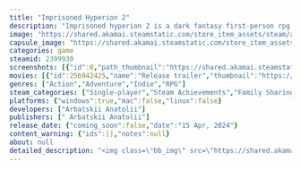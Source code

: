 ```yaml
---
title: "Imprisoned Hyperion 2"
description: "Imprisoned hyperion 2 is a dark fantasy first-person rpg with immersive sim. elements. Explore the dark and dangerous dungeons, survive and fight to learn the secrets of this dark world."
image: "https://shared.akamai.steamstatic.com/store_item_assets/steam/apps/2399930/header.jpg?t=1726762013"
capsule_image: "https://shared.akamai.steamstatic.com/store_item_assets/steam/apps/2399930/capsule_231x87.jpg?t=1726762013"
categories: game
steamid: 2399930
screenshots: [{"id":0,"path_thumbnail":"https://shared.akamai.steamstatic.com/store_item_assets/steam/apps/2399930/ss_974efe6dc53ef5f4f710ddd42a3af921464598d2.600x338.jpg?t=1726762013","path_full":"https://shared.akamai.steamstatic.com/store_item_assets/steam/apps/2399930/ss_974efe6dc53ef5f4f710ddd42a3af921464598d2.1920x1080.jpg?t=1726762013"},{"id":1,"path_thumbnail":"https://shared.akamai.steamstatic.com/store_item_assets/steam/apps/2399930/ss_495935a70160b5bd5970730b8b009671d8de974b.600x338.jpg?t=1726762013","path_full":"https://shared.akamai.steamstatic.com/store_item_assets/steam/apps/2399930/ss_495935a70160b5bd5970730b8b009671d8de974b.1920x1080.jpg?t=1726762013"},{"id":2,"path_thumbnail":"https://shared.akamai.steamstatic.com/store_item_assets/steam/apps/2399930/ss_4177afdbb9100c4f07abeec505f4dcff1256721a.600x338.jpg?t=1726762013","path_full":"https://shared.akamai.steamstatic.com/store_item_assets/steam/apps/2399930/ss_4177afdbb9100c4f07abeec505f4dcff1256721a.1920x1080.jpg?t=1726762013"},{"id":3,"path_thumbnail":"https://shared.akamai.steamstatic.com/store_item_assets/steam/apps/2399930/ss_51ea0f8856e4ca30e3d1a906178de725d999f51a.600x338.jpg?t=1726762013","path_full":"https://shared.akamai.steamstatic.com/store_item_assets/steam/apps/2399930/ss_51ea0f8856e4ca30e3d1a906178de725d999f51a.1920x1080.jpg?t=1726762013"},{"id":4,"path_thumbnail":"https://shared.akamai.steamstatic.com/store_item_assets/steam/apps/2399930/ss_b0652ac447f954730d4485a16a453c1ffd3d830d.600x338.jpg?t=1726762013","path_full":"https://shared.akamai.steamstatic.com/store_item_assets/steam/apps/2399930/ss_b0652ac447f954730d4485a16a453c1ffd3d830d.1920x1080.jpg?t=1726762013"},{"id":5,"path_thumbnail":"https://shared.akamai.steamstatic.com/store_item_assets/steam/apps/2399930/ss_088152a9e9204c0e84fb0e960f1e922a4cfb42b9.600x338.jpg?t=1726762013","path_full":"https://shared.akamai.steamstatic.com/store_item_assets/steam/apps/2399930/ss_088152a9e9204c0e84fb0e960f1e922a4cfb42b9.1920x1080.jpg?t=1726762013"}]
movies: [{"id":256942425,"name":"Release trailer","thumbnail":"https://shared.akamai.steamstatic.com/store_item_assets/steam/apps/256942425/movie.293x165.jpg?t=1708605682","webm":{"480":"http://video.akamai.steamstatic.com/store_trailers/256942425/movie480_vp9.webm?t=1708605682","max":"http://video.akamai.steamstatic.com/store_trailers/256942425/movie_max_vp9.webm?t=1708605682"},"mp4":{"480":"http://video.akamai.steamstatic.com/store_trailers/256942425/movie480.mp4?t=1708605682","max":"http://video.akamai.steamstatic.com/store_trailers/256942425/movie_max.mp4?t=1708605682"},"highlight":true}]
genres: ["Action","Adventure","Indie","RPG"]
steam_categories: ["Single-player","Steam Achievements","Family Sharing"]
platforms: {"windows":true,"mac":false,"linux":false}
developers: ["Arbatskii Anatolii"]
publishers: [" Arbatskii Anatolii"]
release_date: {"coming_soon":false,"date":"15 Apr, 2024"}
content_warning: {"ids":[],"notes":null}
about: null
detailed_description: "<img class=\"bb_img\" src=\"https://shared.akamai.steamstatic.com/store_item_assets/steam/apps/2399930/extras/SteamAbout.png?t=1726762013\" /><br><br><strong>Imprisoned hyperion 2 is a dark fantasy first-person rpg with immersive sim. elements.</strong><h2 class=\"bb_tag\">Story</h2><br>The story tells of a rat-man scout exploring the dark dungeons of a harsh world that has seen its own end.<br><br>These lands were once ruled by powerful mages, but they were destroyed by an older and more powerful force.<br>Mages didn't worry much about what would happen to their artificially created homunculus and various creature-servants.<br>Abandoned, these creatures took their fate into their own hands and try to survive in the world left to them.<h2 class=\"bb_tag\"><strong>Play It Your Way</strong></h2><br>In the game there are different ways to achieve the goals. If you have a locked door in front of you, there are usually several ways to solve it.<br>For example, you can pick a lock or ask a guard for a key or find a way around. <br><br>You can read the notes and immerse yourself in the history of the world to explore locations and find the best way or just slash and burn everything in your way. <br> <br>The game will lead you to a single ending, play as you like."
---
```



